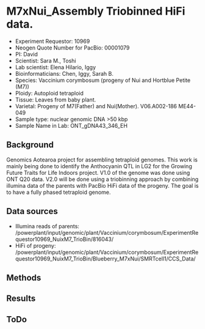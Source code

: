 # M7xNui_Assembly Triobinned HiFi data.
 
- Experiment Requestor: 10969
- Neogen Quote Number for PacBio: 00001079
- PI: David
- Scientist:  Sara M., Toshi
- Lab scientist: Elena Hilario, Iggy
- Bioinformaticians:   Chen, Iggy, Sarah B. 
- Species: Vaccinium corymbosum (progeny of Nui and Hortblue Petite (M7))
- Ploidy: Autoploid tetraploid 
- Tissue:  Leaves from baby plant.
- Varietal: Progeny of M7(Father) and Nui(Mother). V06.A002-186 ME44-049
- Sample type: nuclear genomic DNA  >50 kbp
- Sample Name in Lab: ONT_gDNA43_346_EH

 
## Background
Genomics Aotearoa project for assembling tetraploid genomes. This work is mainly being done to identify the Anthocyanin QTL in LG2 for the Growing Future Traits for Life Indoors project. V1.0 of the genome was done using ONT Q20 data. V2.0 will be done using a triobinning approach by combining illumina data of the parents with PacBio HiFi data of the progeny. The goal is to have a fully phased tetraploid genome.

## Data sources
- Illumina reads of parents: /powerplant/input/genomic/plant/Vaccinium/corymbosum/ExperimentRequestor10969_NuixM7_TrioBin/816043/
- HiFi of progeny: /powerplant/input/genomic/plant/Vaccinium/corymbosum/ExperimentRequestor10969_NuixM7_TrioBin/Blueberry_M7xNui/SMRTcell1/CCS_Data/



## Methods



## Results




## ToDo

